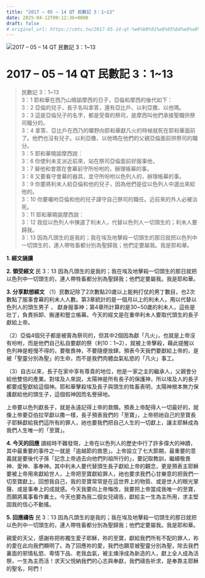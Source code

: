 ```yaml
---
title: "2017 – 05 – 14 QT 民數記 3：1~13"
date: 2025-04-12T00:12:36+0800
draft: false
# original_url: https://cmtc.tw/2017-05-14-qt-%e6%b0%91%e6%95%b8%e8%a8%98-3%ef%bc%9a113
---
```


![2017 – 05 – 14 QT 民數記 3：1\~13](/images/qt.jpg   "2017 – 05 – 14 QT 民數記 3：1\~13")

# 2017 – 05 – 14 QT 民數記 3：1\~13

> 民數記 3：1\~13  
> 3：1 耶和華在西乃山曉諭摩西的日子，亞倫和摩西的後代如下：  
> 3：2 亞倫的兒子，長子名叫拿答，還有亞比戶、以利亞撒、以他瑪。  
> 3：3 這是亞倫兒子的名字，都是受膏的祭司，是摩西叫他們承接聖職供祭司職分的。  
> 3：4 拿答、亞比戶在西乃的曠野向耶和華獻凡火的時候就死在耶和華面前了。他們也沒有兒子。以利亞撒、以他瑪在他們的父親亞倫面前供祭司的職分。  
> 3：5 耶和華曉諭摩西說：  
> 3：6 你使利未支派近前來，站在祭司亞倫面前好服事他，  
> 3：7 替他和會眾在會幕前守所吩咐的，辦理帳幕的事。  
> 3：8 又要看守會幕的器具，並守所吩咐以色列人的，辦理帳幕的事。  
> 3：9 你要將利未人給亞倫和他的兒子，因為他們是從以色列人中選出來給他的。  
> 3：10 你要囑咐亞倫和他的兒子謹守自己祭司的職任。近前來的外人必被治死。  
> 3：11 耶和華曉諭摩西說：  
> 3：12 我從以色列人中揀選了利未人，代替以色列人一切頭生的；利未人要歸我。  
> 3：13 因為凡頭生的是我的；我在埃及地擊殺一切頭生的那日就把以色列中一切頭生的，連人帶牲畜都分別為聖歸我；他們定要屬我。我是耶和華。

**1. 經文誦讀**

**2. 領受經文**
民 3：13 因為凡頭生的是我的；我在埃及地擊殺一切頭生的那日就把以色列中一切頭生的，連人帶牲畜都分別為聖歸我；他們定要屬我。我是耶和華。

**3. 分享默想經文**
（1）民數記除了2次數點20歲以上能夠打仗的男丁數目，也2次數點了服事會幕的利未人人數。第3章統計的是一個月以上的利未人，用以代替以色列人的頭生男子 ， 獻身服事神；第4章所計算的是30\~50歲的利未人，這些是壯丁，負責拆卸、搬運和豎立帳幕。今天的經文是在重申利未人要取代頭生的長子獻給上帝。

（2）亞倫4個兒子都是被膏為祭司的，但其中2個因為獻「凡火」，也就是上帝沒有吩咐，而是他們自己私自要獻的祭（利10：1\~2），就被上帝擊殺，藉此提醒以色列神是輕慢不得的，要敬畏神，不要隨便放肆。預表今天我們要獻給上帝的，是被「聖靈分別為聖」的生命，而不是我們肉體血氣私慾的「凡火」事工。

（3）自古以來，長子在家中享有尊貴的地位，他是一家之主的繼承人，父親會分給他雙倍的產業。對埃及人來説，太陽神是所有長子的保護神，所以埃及人的長子都要成聖獻給這個神。耶和華擊殺埃及長子與頭生的牲畜表明，太陽神根本無力保護獻給他的頭生子，這個假神因而名譽掃地。

上帝要以色列獻長子，就是永遠記得上帝的救贖。預表上帝配得人一切最好的，就像上帝要亞伯拉罕獻以撒一樣，長子預表我們的「至寶」，上帝把祂自己的至寶長子耶穌獻給我們這所有的罪人，祂也要我們把自己人生的一切獻上，讓主耶穌成為我們人生唯一的「至寶」。

**4. 今天的回應**
讀經時不難發現，上帝在以色列人的歷史中行了許多偉大的神蹟，其中最重要的事件之一就是「逾越節的救恩」。上帝設立了七大節期，最重要的意義就是要後代子孫「記念上帝過去向他們列祖所行的」，要記取教訓，繼續敬畏神、愛神、事奉神。其中利未人要代替頭生長子獻給上帝的觀念，更是預表主耶穌要被上帝用來獻給世人，上帝把至寶獻給罪人，祂也要求我們心甘樂意的把我們一切至寶獻上。回想我自己，我的至寶常常是在這世界上的物質、或是世人的眼光掌聲、或是事奉上的成就感。今天我要向上帝悔改，我要把上帝當成我唯一的至寶，而願將萬事看作糞土。今天也要為我二個女兒禱告，獻給主一生為主所用，求主堅固我的信心不動搖。

**5. 回應禱告**
民 3：13 因為凡頭生的是我的；我在埃及地擊殺一切頭生的那日就把以色列中一切頭生的，連人帶牲畜都分別為聖歸我；他們定要屬我。我是耶和華。

親愛的天父，感謝祢把祢獨生愛子耶穌，祢的至寶，獻給我們所有不配的罪人，祢的愛在此向我們顯明了。為了回應祢的愛，我們也願意被聖靈分別為聖，除去我們裏面的邪情私慾、卑情下品、老我血氣，被主煉淨成為新造的人，獻上全人成為活祭，一生為主而活！求天父悅納我們的心志與奉獻，我們禱告祈求，是奉靠主耶穌的聖名，阿們！
